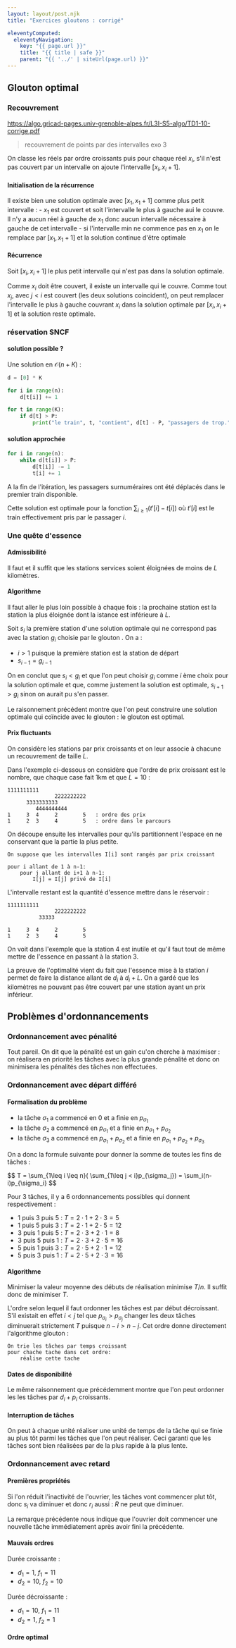 ```yaml
---
layout: layout/post.njk
title: "Exercices gloutons : corrigé"

eleventyComputed:
  eleventyNavigation:
    key: "{{ page.url }}"
    title: "{{ title | safe }}"
    parent: "{{ '../' | siteUrl(page.url) }}"
---
```


## Glouton optimal

### Recouvrement

<https://algo.gricad-pages.univ-grenoble-alpes.fr/L3I-S5-algo/TD1-10-corrige.pdf>
> recouvrement de points par des intervalles exo 3

On classe les réels par ordre croissants puis pour chaque réel $x_i$, s'il n'est pas couvert par un intervalle on ajoute l'intervalle $[x_i, x_i + 1]$.

#### Initialisation de la récurrence

Il existe bien une solution optimale avec $[x_1, x_1 +1]$ comme plus petit intervalle :
    - $x_1$ est couvert et soit l'intervalle le plus à gauche aui le couvre. Il n'y a aucun réel à gauche de $x_1$ donc aucun intervalle nécessaire à gauche de cet intervalle
    - si l'intervalle min ne commence pas en $x_1$ on le remplace par $[x_1, x_1 +1]$ et la solution continue d'être optimale 

#### Récurrence

Soit $[x_i, x_i +1]$ le plus petit intervalle qui n'est pas dans la solution optimale.

Comme $x_i$ doit être couvert, il existe un intervalle qui le couvre. Comme tout $x_j$, avec $j < i$ est couvert (les deux solutions coincident), on peut remplacer l'intervalle le plus à gauche couvrant $x_i$ dans la solution optimale par $[x_i, x_i +1]$ et la solution reste optimale.

### réservation SNCF

#### solution possible ?

Une solution en $\mathcal{O}(n+K)$ : 

```python
d = [0] * K

for i in range(n):
    d[t[i]] += 1

for t in range(K):
    if d[t] > P:
        print("le train", t, "contient", d[t] - P, "passagers de trop.")
```

#### solution approchée

```python
for i in range(n):
    while d[t[i]] > P:
        d[t[i]] -= 1
        t[i] += 1
```

A la fin de l'itération, les passagers surnuméraires ont été déplacés dans le premier train disponible.

Cette solution est optimale pour la fonction $\sum_{i\geq 1}(t'[i] - t[i])$ où $t'[i]$ est le train effectivement pris par le passager $i$.

### Une quête d'essence

#### Admissibilité

Il faut et il suffit que les stations services soient éloignées de moins de $L$ kilomètres.
#### Algorithme

Il faut aller le plus loin possible à chaque fois : la prochaine station est la station la plus éloignée dont la istance est inférieure à $L$. 

Soit $s_i$ la première station d'une solution optimale qui ne correspond pas avec la station $g_i$ choisie par le glouton . On a :

- $i>1$ puisque la première station est la station de départ
- $s_{i-1} = g_{i-1}$

On en conclut que $s_i < g_i$ et que l'on peut choisir $g_i$ comme $i$ ème choix pour la solution optimale et que, comme justement la solution est optimale, $s_{i+1} > g_i$ sinon on aurait pu s'en passer.

Le raisonnement précédent montre que l'on peut construire une solution optimale qui coïncide avec le glouton : le glouton est optimal.

#### Prix fluctuants

On considère les stations par prix croissants et on leur associe à chacune un recouvrement de taille $L$. 

Dans l'exemple ci-dessous on considère que l'ordre de prix croissant est le nombre, que chaque case fait 1km et que $L=10$ :

```text
1111111111
               2222222222
      3333333333
         4444444444
1     3  4     2        5   : ordre des prix
1     2  3     4        5   : ordre dans le parcours
```

On découpe ensuite les intervalles pour qu'ils partitionnent l'espace en ne conservant que la partie la plus petite.

```
On suppose que les intervalles I[i] sont rangés par prix croissant

pour i allant de 1 à n-1:
    pour j allant de i+1 à n-1:
        I[j] = I[j] privé de I[i]
```

L'intervalle restant est la quantité d'essence mettre dans le réservoir :


```text
1111111111
               2222222222
          33333 
                   
1     3  4     2        5
1     2  3     4        5
```

On voit dans l'exemple que la station 4 est inutile et qu'il faut tout de même mettre de l'essence en passant à la station 3.

La preuve de l'optimalité vient du fait que l'essence mise à la station $i$ permet de faire la distance allant de $d_i$ à $d_i + L$. On a gardé que les kilomètres ne pouvant pas être couvert par une station ayant un prix inférieur.

## Problèmes d'ordonnancements

### Ordonnancement avec pénalité

Tout pareil. On dit que la pénalité est un gain cu'on cherche à maximiser : on réalisera en priorité les tâches avec la plus grande pénalité et donc on minimisera les pénalités des tâches non effectuées.

### Ordonnancement avec départ différé

#### Formalisation du problème

- la tâche $\sigma_1$ a commencé en 0 et a finie en $p_{\sigma_1}$
- la tâche $\sigma_2$ a commencé en $p_{\sigma_1}$ et a finie en $p_{\sigma_1} + p_{\sigma_2}$
- la tâche $\sigma_3$ a commencé en $p_{\sigma_1} + p_{\sigma_2}$ et a finie en $p_{\sigma_1} + p_{\sigma_2} + p_{\sigma_3}$

On a donc la formule suivante pour donner la somme de toutes les fins de tâches :

<div>
$$
   T = \sum_{1\leq i \leq n}( \sum_{1\leq j < i}p_{\sigma_j}) = \sum_i(n-i)p_{\sigma_i}
$$
</div>

Pour 3 tâches, il y a 6 ordonnancements possibles qui donnent respectivement :

- 1 puis 3 puis 5 : $T = 2 \cdot 1 + 2 \cdot 3 = 5$
- 1 puis 5 puis 3 : $T = 2 \cdot 1 + 2 \cdot 5 = 12$
- 3 puis 1 puis 5 : $T = 2 \cdot 3 + 2 \cdot 1 = 8$
- 3 puis 5 puis 1 : $T = 2 \cdot 3 + 2 \cdot 5 = 16$
- 5 puis 1 puis 3 : $T = 2 \cdot 5 + 2 \cdot 1 = 12$
- 5 puis 3 puis 1 : $T = 2 \cdot 5 + 2 \cdot 3 = 16$

#### Algorithme

Minimiser la valeur moyenne des débuts de réalisation minimise $T/n$. Il suffit donc de minimiser $T$.

L'ordre selon lequel il faut ordonner les tâches est par début décroissant. S'il existait en effet $i < j$ tel que $p_{\sigma_i} > p_{\sigma_j}$ changer les deux tâches diminuerait strictement $T$ puisque $n-i > n-j$. Cet ordre donne directement l'algorithme glouton :

```text
On trie les tâches par temps croissant
pour chache tache dans cet ordre:
    réalise cette tache
```

#### Dates de disponibilité

Le même raisonnement que précédemment montre que l'on peut ordonner les les tâches par $d_i + p_i$ croissants.


#### Interruption de tâches

On peut à chaque unité réaliser une unité de temps de la tâche qui se finie au plus tôt parmi les tâches que l'on peut réaliser. Ceci garanti que les tâches sont bien réalisées par de la plus rapide à la plus lente.



### Ordonnancement avec retard

#### Premières propriétés

Si l'on réduit l'inactivité de l'ouvrier, les tâches vont commencer plut tôt, donc $s_i$ va diminuer et donc $r_i$ aussi : $R$ ne peut que diminuer.

La remarque précédente nous indique que l'ouvrier doit commencer une nouvelle tâche immédiatement après avoir fini la précédente.

#### Mauvais ordres

Durée croissante : 

- $d_1 = 1$, $f_1 = 11$
- $d_2 = 10$, $f_2 = 10$

Durée décroissante : 

- $d_1 = 10$, $f_1 = 11$
- $d_2 = 1$, $f_2 = 1$

#### Ordre optimal


